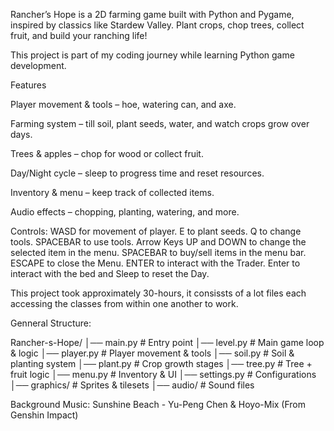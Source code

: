 Rancher’s Hope is a 2D farming game built with Python and Pygame, inspired by classics like Stardew Valley.
Plant crops, chop trees, collect fruit, and build your ranching life!

This project is part of my coding journey while learning Python game development.

Features

  Player movement & tools – hoe, watering can, and axe.

  Farming system – till soil, plant seeds, water, and watch crops grow over days.

  Trees & apples – chop for wood or collect fruit.

  Day/Night cycle – sleep to progress time and reset resources.

  Inventory & menu – keep track of collected items.

  Audio effects – chopping, planting, watering, and more.

Controls:
WASD for movement of player.
E to plant seeds.
Q to change tools.
SPACEBAR to use tools.
Arrow Keys UP and DOWN to change the selected item in the menu.
SPACEBAR to buy/sell items in the menu bar.
ESCAPE to close the Menu.
ENTER to interact with the Trader.
Enter to interact with the bed and Sleep to reset the Day.



This project took approximately 30-hours, it consissts of a lot files each accessing the classes from within one another to work.

Genneral Structure:

Rancher-s-Hope/
│── main.py          # Entry point
│── level.py         # Main game loop & logic
│── player.py        # Player movement & tools
│── soil.py          # Soil & planting system
│── plant.py         # Crop growth stages
│── tree.py          # Tree + fruit logic
│── menu.py          # Inventory & UI
│── settings.py      # Configurations
│── graphics/        # Sprites & tilesets
│── audio/           # Sound files


Background Music: Sunshine Beach - Yu-Peng Chen & Hoyo-Mix  (From Genshin Impact)
